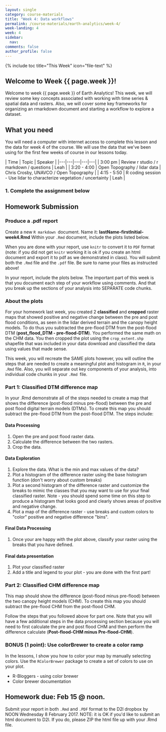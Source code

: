 ```yaml
---
layout: single
category: course-materials
title: "Week 4: Data workflows"
permalink: /course-materials/earth-analytics/week-4/
week-landing: 4
week: 4
sidebar:
  nav:
comments: false
author_profile: false
---
```


{% include toc title="This Week" icon="file-text" %}


<div class="notice--info" markdown="1">

## <i class="fa fa-ship" aria-hidden="true"></i> Welcome to Week {{ page.week }}!

Welcome to week {{ page.week }} of Earth Analytics! This week, we will review
some key concepts associated with working with time series & spatial data and rasters.
Also, we will cover some key frameworks for organizing an rmarkdown document and
starting a workflow to explore a dataset.
## <i class="fa fa-check-square-o fa-2" aria-hidden="true"></i> What you need

You will need a computer with internet access to complete this lesson and the data for week 4 of the course. We will use the data that we've been using for the first few weeks of
course in our lessons today.

</div>

|  Time | Topic   | Speaker   |
|---|---|---|---|---|
| 3:00 pm  | Review r studio / r markdown / questions  | Leah  |
| 3:20 - 4:00  | Open Topography / lidar data | Chris Crosby, UNAVCO / Open Topography  |
| 4:15 - 5:50  | R coding session - Use lidar to characterize vegetation / uncertainty | Leah  |

### 1. Complete the assignment below

<div class="notice--warning" markdown="1">

## <i class="fa fa-pencil-square-o" aria-hidden="true"></i> Homework Submission

### Produce a .pdf report

Create a new `R markdown `document. Name it: **lastName-firstInitial-week4.Rmd**
Within your `.Rmd` document, include the plots listed below.

When you are done with your report, use `knitr` to convert it to `PDF` format (note:
if you did not get `knitr` working it is ok if you create an html document and
export it to pdf as we demonstrated in class). You will submit both
the `.Rmd` file and the `.pdf` file. Be sure to name your files as instructed above!

In your report, include the plots below. The important part of this week is that
you document each step of your workflow using comments. And that you break up the
sections of your analysis into SEPARATE code chunks.

### About the plots

For your homework last week, you created 2 **classified** and **cropped** raster
maps that showed positive and negative change between the pre and post flood conditions,
as seen in the lidar derived terrain and the canopy height models. To do thus you subtracted the pre-flood DTM from the post-flood DTM (**post_flood_DTM - pre-flood-DTM**). You
performed the same math on the CHM data. You then cropped
the plot using the `crop_extent.shp` shapefile that was included in your data
download and classified the data using values that made sense.

This week, you will recreate the SAME plots however, you will outline the steps that
are needed to create a meaningful plot and histogram in `R`, in your `.Rmd` file.
Also, you will separate out key components of your analysis, into individual code
chunks in your `.Rmd `file.

### Part 1: Classified DTM difference map

In your .Rmd demonstrate all of the steps needed to create a map that shows the
difference (post-flood minus pre-flood) between the pre
and post flood digital terrain models (DTMs). To create this map you should subtract the
pre-flood DTM from the post-flood DTM. The steps include:

#### Data Processing
1. Open the pre and post flood raster data.
1. Calculate the difference between the two rasters.
1. Crop the data.

#### Data Exploration
1. Explore the data. What is the min and max values of the data?
1. Plot a histogram of the difference raster using the base histogram function (don't worry about custom breaks)
1. Plot a second histogram of the difference raster and customize the breaks to mimic the
classes that you may want to use for your final classified raster. Note - you should spend some time on this step to produce a histogram that looks good and clearly shows areas of positive and negative change.
1. Plot a map of the difference raster - use breaks and custom colors to "color" positive and negative  difference "bins".


#### Final Data Processing
1. Once your are happy with the plot above, classify your raster using the breaks that you have defined.

#### Final data presentation
1. Plot your classified raster
2. Add a title and legend to your plot - you are done with the first part!

### Part 2: Classified CHM difference map

This map should show the difference (post-flood minus pre-flood) between the two canopy
height models (CHM). To create this map you should subtract the pre-flood CHM
from the post-flood CHM.

Follow the steps that you followed above for part one. Note that you will have a few
additional steps in the data processing section because you will need to first calculate
the pre and post flood CHM and then perform the difference calculate (**Post-flood-CHM minus Pre-flood-CHM**).

### BONUS (1 point): Use colorBrewer to create a color ramp
In the lessons, I show you how to color your map by manually selecting colors.
Use the `RColorBrewer` package to create a set of colors to use on your plot.

* <a ref="https://www.r-bloggers.com/r-using-rcolorbrewer-to-colour-your-figures-in-r/" target="_blank"> R-Bloggers - using color brewer</a>
* <a ref="https://cran.r-project.org/web/packages/RColorBrewer/RColorBrewer.pdf
" target="_blank"> Color brewer documentation</a>

## Homework due: Feb 15 @ noon.
Submit your report in both `.Rmd` and `.PDF` format to the D2l dropbox by NOON Wednesday 8
February 2017. NOTE: it is OK if you'd like to submit an html document to D2l.
If you do, please ZIP the html file up with your .Rmd file.

</div>
